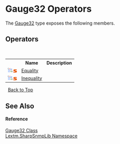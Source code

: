 # Gauge32 Operators
 

The <a href="T_Lextm_SharpSnmpLib_Gauge32">Gauge32</a> type exposes the following members.


## Operators
&nbsp;<table><tr><th></th><th>Name</th><th>Description</th></tr><tr><td>![Public operator](media/puboperator.gif "Public operator")![Static member](media/static.gif "Static member")</td><td><a href="M_Lextm_SharpSnmpLib_Gauge32_op_Equality">Equality</a></td><td /></tr><tr><td>![Public operator](media/puboperator.gif "Public operator")![Static member](media/static.gif "Static member")</td><td><a href="M_Lextm_SharpSnmpLib_Gauge32_op_Inequality">Inequality</a></td><td /></tr></table>&nbsp;
<a href="#gauge32-operators">Back to Top</a>

## See Also


#### Reference
<a href="T_Lextm_SharpSnmpLib_Gauge32">Gauge32 Class</a><br /><a href="N_Lextm_SharpSnmpLib">Lextm.SharpSnmpLib Namespace</a><br />